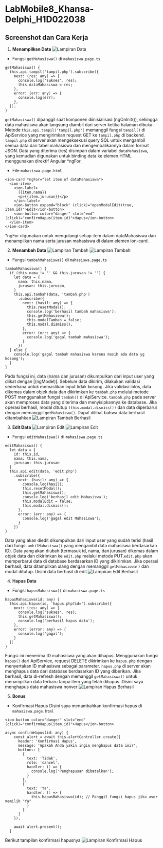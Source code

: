 # LabMobile8_Khansa-Delphi_H1D022038

## Screenshot dan Cara Kerja
1. **Menampilkan Data**
![Lampiran Data](data.png)
- Fungsi `getMahasiswa()` di `mahasiswa.page.ts`
```
getMahasiswa() {
  this.api.tampil('tampil.php').subscribe({
    next: (res: any) => {
      console.log('sukses', res);
      this.dataMahasiswa = res;
    },
    error: (err: any) => {
      console.log(err);
    },
  });
}
```
`getMahasiswa()` dipanggil saat komponen diinisialisasi (ngOnInit()), sehingga data mahasiswa akan langsung diambil dari server ketika halaman dibuka. Metode `this.api.tampil('tampil.php')` memanggil fungsi `tampil()` di ApiService yang mengirimkan request GET ke `tampil.php` di backend. `tampil.php` di server akan mengeksekusi query SQL untuk mengambil semua data dari tabel mahasiswa dan mengembalikannya dalam format JSON. Data yang diterima (res) disimpan dalam variabel `dataMahasiswa`, yang kemudian digunakan untuk binding data ke elemen HTML menggunakan direktif Angular *ngFor.
- File `mahasiswa.page.html`
```
<ion-card *ngFor="let item of dataMahasiswa">
  <ion-item>
    <ion-label>
      {{item.nama}}
      <p>{{item.jurusan}}</p>
    </ion-label>
    <ion-button expand="block" (click)="openModalEdit(true, item.id)">Edit</ion-button>
    <ion-button color="danger" slot="end" (click)="confirmHapus(item.id)">Hapus</ion-button>
  </ion-item>
</ion-card>
```
*ngFor digunakan untuk mengulangi setiap item dalam dataMahasiswa dan menampilkan nama serta jurusan mahasiswa di dalam elemen ion-card.

2. **Menambah Data**
![Lampiran Tambah](tambahkosong.png)
![Lampiran Tambah](tambah.png)
- Fungsi `tambahMahasiswa()` di `mahasiswa.page.ts`
```
tambahMahasiswa() {
  if (this.nama != '' && this.jurusan != '') {
    let data = {
      nama: this.nama,
      jurusan: this.jurusan,
    }
    this.api.tambah(data, 'tambah.php')
      .subscribe({
        next: (hasil: any) => {
          this.resetModal();
          console.log('berhasil tambah mahasiswa');
          this.getMahasiswa();
          this.modalTambah = false;
          this.modal.dismiss();
        },
        error: (err: any) => {
          console.log('gagal tambah mahasiswa');
        }
      })
  } else {
    console.log('gagal tambah mahasiswa karena masih ada data yg kosong');
  }
}
```
Pada fungsi ini, data (nama dan jurusan) dikumpulkan dari input user yang diikat dengan [(ngModel)]. Sebelum data dikirim, dilakukan validasi sederhana untuk memastikan input tidak kosong. Jika validasi lolos, data dikemas dalam objek data dan dikirimkan ke `tambah.php` melalui metode POST menggunakan fungsi `tambah()` di ApiService. `tambah.php` pada server akan memproses data yang diterima dan menyisipkannya ke database. Jika operasi berhasil, modal ditutup `(this.modal.dismiss())` dan data diperbarui dengan memanggil `getMahasiswa()`.
Dapat dilihat bahwa data berhasil ditambahkan
![Lampiran Tambah Berhasil](tambahberhasil.png)

3. **Edit Data**
![Lampiran Edit](awaledit.png)
![Lampiran Edit](edit.png)
- Fungsi `editMahasiswa()` di `mahasiswa.page.ts`
```
editMahasiswa() {
  let data = {
    id: this.id,
    nama: this.nama,
    jurusan: this.jurusan
  }
  this.api.edit(data, 'edit.php')
    .subscribe({
      next: (hasil: any) => {
        console.log(hasil);
        this.resetModal();
        this.getMahasiswa();
        console.log('berhasil edit Mahasiswa');
        this.modalEdit = false;
        this.modal.dismiss();
      },
      error: (err: any) => {
        console.log('gagal edit Mahasiswa');
      }
    })
}
```
Data yang akan diedit dikumpulkan dari input user yang sudah terisi (hasil dari fungsi `ambilMahasiswa()` yang mengambil data mahasiswa berdasarkan ID). Data yang akan diubah (termasuk id, nama, dan jurusan) dikemas dalam objek data dan dikirimkan ke `edit.php` melalui metode PUT.`edit.php` akan memperbarui data di database berdasarkan ID yang dikirimkan. Jika operasi berhasil, data ditampilkan ulang dengan memanggil `getMahasiswa()` dan modal ditutup.
Disini data berhasil di edit
![Lampiran Edit Berhasil](berhasiledit.png)

4. **Hapus Data**
- Fungsi `hapusMahasiswa()` di `mahasiswa.page.ts`
```
hapusMahasiswa(id: any) {
  this.api.hapus(id, 'hapus.php?id=').subscribe({
    next: (res: any) => {
      console.log('sukses', res);
      this.getMahasiswa();
      console.log('berhasil hapus data');
    },
    error: (error: any) => {
      console.log('gagal');
    }
  })
}
```
Fungsi ini menerima ID mahasiswa yang akan dihapus. Menggunakan fungsi `hapus()` dari ApiService, request DELETE dikirimkan ke `hapus.php` dengan menyertakan ID mahasiswa sebagai parameter. `hapus.php` di server akan menghapus data dari database berdasarkan ID yang diberikan. Jika berhasil, data di-refresh dengan memanggil `getMahasiswa()` untuk menampilkan data terbaru tanpa item yang telah dihapus.
Disini saya menghapus data mahasiswa nonver
![Lampiran Hapus Berhasil](berhasilhapus.png)

5. **Bonus**
- Konfirmasi Hapus
Disini saya menambahkan konfirmasi hapus di `mahasiswa.page.html`
```
<ion-button color="danger" slot="end" (click)="confirmHapus(item.id)">Hapus</ion-button>
```
```
async confirmHapus(id: any) {
    const alert = await this.alertController.create({
      header: 'Konfirmasi Hapus',
      message: 'Apakah Anda yakin ingin menghapus data ini?',
      buttons: [
        {
          text: 'Tidak',
          role: 'cancel',
          handler: () => {
            console.log('Penghapusan dibatalkan');
          }
        },
        {
          text: 'Ya',
          handler: () => {
            this.hapusMahasiswa(id); // Panggil fungsi hapus jika user memilih "Ya"
          }
        }
      ]
    });

    await alert.present();
  }
```
Berikut tampilan konfirmasi hapusnya
![Lampiran Konfirmasi Hapus](alerthapus.png)